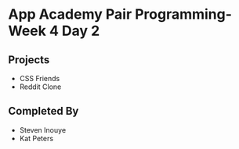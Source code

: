 # App Academy Pair Programming-Week 4 Day 2

## Projects
- CSS Friends
- Reddit Clone

## Completed By
- Steven Inouye
- Kat Peters
